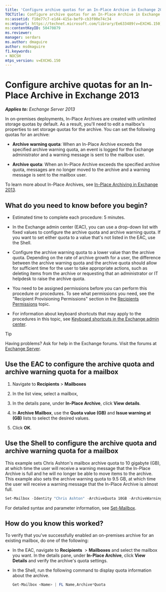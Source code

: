 ```yaml
---
title: 'Configure archive quotas for an In-Place Archive in Exchange 2013'
TOCTitle: Configure archive quotas for an In-Place Archive in Exchange 2013
ms:assetid: f10e77c7-e1d4-415a-bef9-cb3f00e74c34
ms:mtpsurl: https://technet.microsoft.com/library/Ee633489(v=EXCHG.150)
ms:contentKeyID: 50470879
ms.reviewer: 
manager: serdars
ms.author: dmaguire
author: msdmaguire
f1.keywords:
- NOCSH
mtps_version: v=EXCHG.150
---
```


# Configure archive quotas for an In-Place Archive in Exchange 2013

_**Applies to:** Exchange Server 2013_

In on-premises deployments, In-Place Archives are created with unlimited storage quotas by default. As a result, you'll need to edit a mailbox's properties to set storage quotas for the archive. You can set the following quotas for an archive:

- **Archive warning quota**: When an In-Place Archive exceeds the specified archive warning quota, an event is logged for the Exchange administrator and a warning message is sent to the mailbox user.

- **Archive quota**: When an In-Place Archive exceeds the specified archive quota, messages are no longer moved to the archive and a warning message is sent to the mailbox user.

To learn more about In-Place Archives, see [In-Place Archiving in Exchange 2013](in-place-archiving-in-exchange-2013-exchange-2013-help.md).

## What do you need to know before you begin?

- Estimated time to complete each procedure: 5 minutes.

- In the Exchange admin center (EAC), you can use a drop-down list with fixed values to configure the archive quota and archive warning quota. If you want to set either quota to a value that's not listed in the EAC, use the Shell.

- Configure the archive warning quota to a lower value than the archive quota. Depending on the rate of archive growth for a user, the difference between the archive warning quota and the archive quota should allow for sufficient time for the user to take appropriate actions, such as deleting items from the archive or requesting that an administrator or IT helpdesk to raise the archive quota.

- You need to be assigned permissions before you can perform this procedure or procedures. To see what permissions you need, see the "Recipient Provisioning Permissions" section in the [Recipients Permissions](recipients-permissions-exchange-2013-help.md) topic.

- For information about keyboard shortcuts that may apply to the procedures in this topic, see [Keyboard shortcuts in the Exchange admin center](keyboard-shortcuts-in-the-exchange-admin-center-2013-help.md).

> [!TIP]
> Having problems? Ask for help in the Exchange forums. Visit the forums at [Exchange Server](https://go.microsoft.com/fwlink/p/?linkid=60612).

## Use the EAC to configure the archive quota and archive warning quota for a mailbox

1. Navigate to **Recipients** \> **Mailboxes**

2. In the list view, select a mailbox,

3. In the details pane, under **In-Place Archive**, click **View details**.

4. In **Archive Mailbox**, use the **Quota value (GB)** and **Issue warning at (GB)** lists to select the desired values.

5. Click **OK**.

## Use the Shell to configure the archive quota and archive warning quota for a mailbox

This example sets Chris Ashton's mailbox archive quota to 10 gigabyte (GB), at which time the user will receive a warning message that the In-Place Archive is full and he will no longer be able to move items to the archive. This example also sets the archive warning quota to 9.5 GB, at which time the user will receive a warning message that the In-Place Archive is almost full.

```powershell
Set-Mailbox -Identity "Chris Ashton" -ArchiveQuota 10GB -ArchiveWarningQuota 9.5GB
```

For detailed syntax and parameter information, see [Set-Mailbox](https://docs.microsoft.com/powershell/module/exchange/Set-Mailbox).

## How do you know this worked?

To verify that you've successfully enabled an on-premises archive for an existing mailbox, do one of the following:

- In the EAC, navigate to **Recipients**  \> **Mailboxes** and select the mailbox you want. In the details pane, under **In-Place Archive**, click **View Details** and verify the archive's quota settings.

- In the Shell, run the following command to display quota information about the archive.

  ```powershell
  Get-Mailbox <Name> | FL Name,Archive*Quota
  ```
